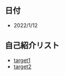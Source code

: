 ## 日付
- 2022/1/12
## 自己紹介リスト
- [target1](https://github.com/ShuntaKumada/hello-world)
- [target2](https://github.com/Ssoya1105/hello-world)


